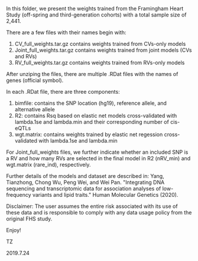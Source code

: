 In this folder, we present the weights trained from the Framingham Heart Study (off-spring and third-generation cohorts) with a total sample size of 2,441. 

There are a few files with their names begin with:
1. CV_full_weights.tar.gz contains weights trained from CVs-only models
2. Joint_full_weights.tar.gz contains weights trained from joint models (CVs and RVs)
3. RV_full_weights.tar.gz contains weights trained from RVs-only models

After unziping the files, there are multiple .RDat files with the names of genes (official symbol). 

In each .RDat file, there are three components:
1. bimfile: contains the SNP location (hg19), reference allele, and alternative allele
2. R2: contains Rsq based on elastic net models cross-validated with lambda.1se and lambda.min and their corresponding number of cis-eQTLs
3. wgt.matrix: contains weights trained by elastic net regession cross-validated with lambda.1se and lambda.min

For Joint_full_weights files, we further indicate whether an included SNP is a RV and how many RVs are selected in the final model in R2 (nRV_min) and wgt.matrix (rare_ind), respectively.

Further details of the models and dataset are described in:
Yang, Tianzhong, Chong Wu, Peng Wei, and Wei Pan. "Integrating DNA sequencing and transcriptomic data for association analyses of low-frequency variants and lipid traits." Human Molecular Genetics (2020).

Disclaimer: The user assumes the entire risk associated with its use of these data and is responsible to comply with any data usage policy from the original FHS study.

Enjoy!

TZ

2019.7.24
